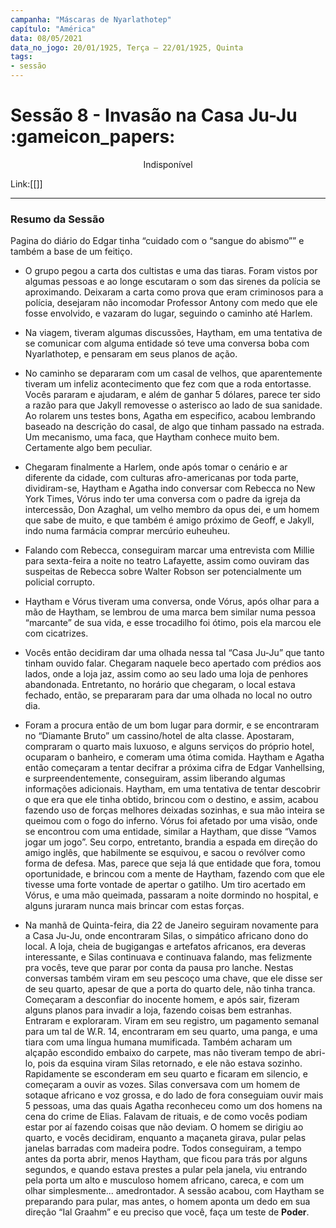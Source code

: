 ```yaml
---
campanha: "Máscaras de Nyarlathotep"
capítulo: "América"
data: 08/05/2021
data_no_jogo: 20/01/1925, Terça – 22/01/1925, Quinta
tags: 
- sessão
---
```

# Sessão 8 - Invasão na Casa Ju-Ju :gameicon_papers:

<div align="center">Indisponível</div>

Link:[[]]

---
### Resumo da Sessão
Pagina do diário do Edgar tinha “cuidado com o “sangue do abismo”” e também a base de um feitiço.

- O grupo pegou a carta dos cultistas e uma das tiaras. Foram vistos por algumas pessoas e ao longe escutaram o som das sirenes da polícia se aproximando. Deixaram a carta como prova que eram criminosos para a polícia, desejaram não incomodar Professor Antony com medo que ele fosse envolvido, e vazaram do lugar, seguindo o caminho até Harlem.

- Na viagem, tiveram algumas discussões, Haytham, em uma tentativa de se comunicar com alguma entidade só teve uma conversa boba com Nyarlathotep, e pensaram em seus planos de ação.

- No caminho se depararam com um casal de velhos, que aparentemente tiveram um infeliz acontecimento que fez com que a roda entortasse. Vocês pararam e ajudaram, e além de ganhar 5 dólares, parece ter sido a razão para que Jakyll removesse o asterisco ao lado de sua sanidade. Ao rolarem uns testes bons, Agatha em especifico, acabou lembrando baseado na descrição do casal, de algo que tinham passado na estrada. Um mecanismo, uma faca, que Haytham conhece muito bem. Certamente algo bem peculiar.

- Chegaram finalmente a Harlem, onde após tomar o cenário e ar diferente da cidade, com culturas afro-americanas por toda parte, dividiram-se, Haytham e Agatha indo conversar com Rebecca no New York Times, Vórus indo ter uma conversa com o padre da igreja da intercessão, Don Azaghal, um velho membro da opus dei, e um homem que sabe de muito, e que também é amigo próximo de Geoff, e Jakyll, indo numa farmácia comprar mercúrio euheuheu.

- Falando com Rebecca, conseguiram marcar uma entrevista com Millie para sexta-feira a noite no teatro Lafayette, assim como ouviram das suspeitas de Rebecca sobre Walter Robson ser potencialmente um policial corrupto.

- Haytham e Vórus tiveram uma conversa, onde Vórus, após olhar para a mão de Haytham, se lembrou de uma marca bem similar numa pessoa “marcante” de sua vida, e esse trocadilho foi ótimo, pois ela marcou ele com cicatrizes.

- Vocês então decidiram dar uma olhada nessa tal “Casa Ju-Ju” que tanto tinham ouvido falar. Chegaram naquele beco apertado com prédios aos lados, onde a loja jaz, assim como ao seu lado uma loja de penhores abandonada. Entretanto, no horário que chegaram, o local estava fechado, então, se prepararam para dar uma olhada no local no outro dia.

- Foram a procura então de um bom lugar para dormir, e se encontraram no “Diamante Bruto” um cassino/hotel de alta classe. Apostaram, compraram o quarto mais luxuoso, e alguns serviços do próprio hotel, ocuparam o banheiro, e comeram uma ótima comida. Haytham e Agatha então começaram a tentar decifrar a próxima cifra de Edgar Vanhellsing, e surpreendentemente, conseguiram, assim liberando algumas informações adicionais. Haytham, em uma tentativa de tentar descobrir o que era que ele tinha obtido, brincou com o destino, e assim, acabou fazendo uso de forças melhores deixadas sozinhas, e sua mão inteira se queimou com o fogo do inferno. Vórus foi afetado por uma visão, onde se encontrou com uma entidade, similar a Haytham, que disse “Vamos jogar um jogo”. Seu corpo, entretanto, brandia a espada em direção do amigo inglês, que habilmente se esquivou, e sacou o revólver como forma de defesa. Mas, parece que seja lá que entidade que fora, tomou oportunidade, e brincou com a mente de Haytham, fazendo com que ele tivesse uma forte vontade de apertar o gatilho. Um tiro acertado em Vórus, e uma mão queimada, passaram a noite dormindo no hospital, e alguns juraram nunca mais brincar com estas forças.

- Na manhã de Quinta-feira, dia 22 de Janeiro seguiram novamente para a Casa Ju-Ju, onde encontraram Silas, o simpático africano dono do local. A loja, cheia de bugigangas e artefatos africanos, era deveras interessante, e Silas continuava e continuava falando, mas felizmente pra vocês, teve que parar por conta da pausa pro lanche. Nestas conversas também viram em seu pescoço uma chave, que ele disse ser de seu quarto, apesar de que a porta do quarto dele, não tinha tranca. Começaram a desconfiar do inocente homem, e após sair, fizeram alguns planos para invadir a loja, fazendo coisas bem estranhas. Entraram e exploraram. Viram em seu registro, um pagamento semanal para um tal de W.R. 14, encontraram em seu quarto, uma panga, e uma tiara com uma língua humana mumificada. Também acharam um alçapão escondido embaixo do carpete, mas não tiveram tempo de abri-lo, pois da esquina viram Silas retornado, e ele não estava sozinho. Rapidamente se esconderam em seu quarto e ficaram em silencio, e começaram a ouvir as vozes. Silas conversava com um homem de sotaque africano e voz grossa, e do lado de fora conseguiam ouvir mais 5 pessoas, uma das quais Agatha reconheceu como um dos homens na cena do crime de Elias. Falavam de rituais, e de como vocês podiam estar por aí fazendo coisas que não deviam. O homem se dirigiu ao quarto, e vocês decidiram, enquanto a maçaneta girava, pular pelas janelas barradas com madeira podre. Todos conseguiram, a tempo antes da porta abrir, menos Haytham, que ficou para trás por alguns segundos, e quando estava prestes a pular pela janela, viu entrando pela porta um alto e musculoso homem africano, careca, e com um olhar simplesmente... amedrontador. A sessão acabou, com Haytham se preparando para pular, mas antes, o homem aponta um dedo em sua direção “Ial Graahm” e eu preciso que você, faça um teste de **Poder**.


